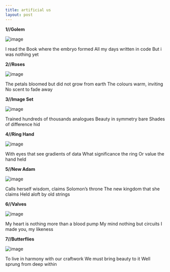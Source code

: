 ```yaml
---
title: artificial us
layout: post
---
```


**1//Golem**

![image](/assets/images/artificial_us/golem.jpeg)

I read the Book where the embryo formed
All my days written in code
But i was nothing yet

**2//Roses**

![image](/assets/images/artificial_us/roses.jpeg)

The petals bloomed but did not grow from earth
The colours warm, inviting
No scent to fade away

**3//Image Set**

![image](/assets/images/artificial_us/image_set.jpeg)

Trained hundreds of thousands analogues
Beauty in symmetry bare
Shades of difference hid

**4//Ring Hand**

![image](/assets/images/artificial_us/ring_hand.jpeg)

With eyes that see gradients of data
What significance the ring
Or value the hand held

**5//New Adam**

![image](/assets/images/artificial_us/new_adam.jpeg)

Calls herself wisdom, claims Solomon’s throne
The new kingdom that she claims
Held aloft by old strings

**6//Valves**

![image](/assets/images/artificial_us/valves.jpeg)

My heart is nothing more than a blood pump
My mind nothing but circuits
I made you, my likeness

**7//Butterflies**

![image](/assets/images/artificial_us/butterflies.jpeg)

To live in harmony with our craftwork
We must bring beauty to it
Well sprung from deep within